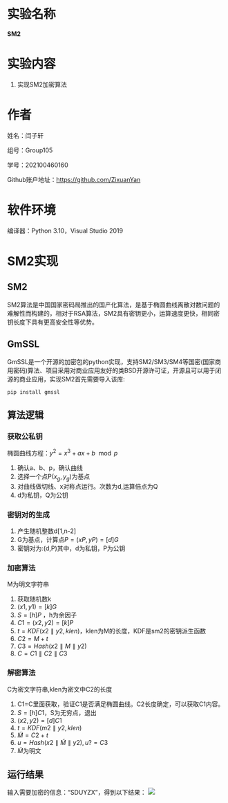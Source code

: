 # 实验名称

**SM2**

# 实验内容

1.  实现SM2加密算法

# 作者

姓名：闫子轩

组号：Group105

学号：202100460160

Github账户地址：https://github.com/ZixuanYan

# 软件环境

编译器：Python 3.10，Visual Studio 2019

# SM2实现

## SM2

SM2算法是中国国家密码局推出的国产化算法，是基于椭圆曲线离散对数问题的难解性而构建的，相对于RSA算法，SM2具有密钥更小，运算速度更快，相同密钥长度下具有更高安全性等优势。

## GmSSL

GmSSL是一个开源的加密包的python实现，支持SM2/SM3/SM4等国密(国家商用密码)算法、项目采用对商业应用友好的类BSD开源许可证，开源且可以用于闭源的商业应用，实现SM2首先需要导入该库:

`pip install gmssl`

## 算法逻辑

### 获取公私钥

椭圆曲线方程：$y^2 = x^3+ax+b \mod p$

1.  确认a、b、p，确认曲线
2.  选择一个点P$( x_{g},y_{g} )$为基点
3.  对曲线做切线、x对称点运行。次数为d,运算倍点为Q
4.  d为私钥，Q为公钥

### 密钥对的生成

1.  产生随机整数d\[1,n-2\]
2.  G为基点，计算点$P=(xP,yP)=[d]G$
3.  密钥对为:(d,P)其中，d为私钥，P为公钥

### 加密算法

M为明文字符串

1.  获取随机数k
2.  $(x1,y1)=[k]G$
3.  $S=[h]P$ ，h为余因子
4.  $C1=(x2,y2)=[k]P$
5.  $t=KDF(x2∥y2,klen)$，klen为M的长度，KDF是sm2的密钥派生函数
6.  $C2=M+t$
7.  $C3=Hash(x2∥M∥y2)$
8.  $C=C1∥C2∥C3$

### 解密算法

C为密文字符串,klen为密文中C2的长度

1.  C1=C里面获取，验证C1是否满足椭圆曲线。C2长度确定，可以获取C1内容。
2.  $S=[h]C1$，S为无穷点，退出
3.  $(x2,y2)=[d]C1$
4.  $t=KDF(m2∥y2,klen)$
5.  $\widetilde M=C2+t$
6.  $u=Hash(x2∥ \widetilde M∥y2),u ?= C3$
7.  $\widetilde M$为明文

## 运行结果

输入需要加密的信息：“SDUYZX”，得到以下结果： 
![](https://zx777-1319535985.cos.ap-beijing.myqcloud.com/20230727153323.png)
